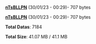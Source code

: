 [**nTsBLLPN**](/data/nTsBLLPN.txt) (30/01/23 - 00:29)- 707 bytes

[**nTsBLLPN**](/data/nTsBLLPN.txt) (30/01/23 - 00:29)- 707 bytes

**Total Datas**: 7184

**Total Size**: 41.07 MB / 41.1 MB